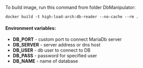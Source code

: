 To build image, run this command from folder DbManipulator:  
```
docker build -t high-load-arch:db-reader --no-cache --rm .
```

#### Environment variables:  
- **DB_PORT** - custom port to connect MariaDb server
- **DB_SERVER** - server address or dns host
- **DB_USER** - db user to connect to DB
- **DB_PASS** - password for specified user
- **DB_NAME** - name of database